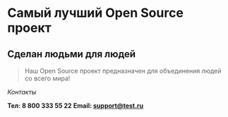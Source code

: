 # Самый лучший Open Source проект

## Сделан людьми для людей

> Наш Open Source проект предназначен для объединения людей со всего мира!

_Контакты_

**Тел: 8 800 333 55 22**
**Email: support@test.ru**
